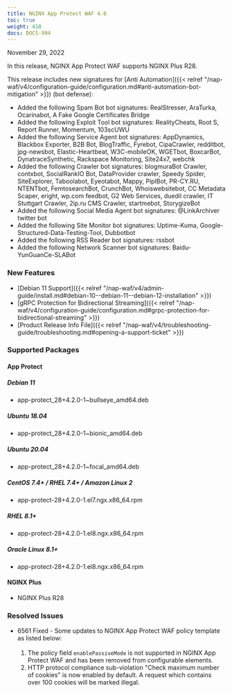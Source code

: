 ```yaml
---
title: NGINX App Protect WAF 4.0
toc: true
weight: 410
docs: DOCS-994
---
```


November 29, 2022

In this release, NGINX App Protect WAF supports NGINX Plus R28.

This release includes new signatures for [Anti Automation]({{< relref "/nap-waf/v4/configuration-guide/configuration.md#anti-automation-bot-mitigation" >}}) (bot defense):

- Added the following Spam Bot bot signatures: RealStresser, AraTurka, Ocarinabot, A Fake Google Certificates Bridge
- Added the following Exploit Tool bot signatures: RealityCheats, Root S, Report Runner, Momentum, 103scUWU
- Added the following Service Agent bot signatures: AppDynamics, Blackbox Exporter, B2B Bot, BlogTraffic, Fyrebot, CipaCrawler, redditbot, jpg-newsbot, Elastic-Heartbeat, W3C-mobileOK, WGETbot, BoxcarBot, DynatraceSynthetic, Rackspace Monitoring, Site24x7, webchk
- Added the following Crawler bot signatures: blogmuraBot Crawler, contxbot, SocialRankIO Bot, DataProvider crawler, Speedy Spider, SiteExplorer, Taboolabot, Eyeotabot, Mappy, PiplBot, PR-CY.RU, NTENTbot, FemtosearchBot, CrunchBot, Whoiswebsitebot, CC Metadata Scaper, eright, wp.com feedbot, G2 Web Services, duedil crawler, IT Stuttgart Crawler, 2ip.ru CMS Crawler, startmebot, StorygizeBot
- Added the following Social Media Agent bot signatures: @LinkArchiver twitter bot
- Added the following Site Monitor bot signatures: Uptime-Kuma, Google-Structured-Data-Testing-Tool, Dubbotbot
- Added the following RSS Reader bot signatures: rssbot
- Added the following Network Scanner bot signatures: Baidu-YunGuanCe-SLABot


### New Features

- [Debian 11 Support]({{< relref "/nap-waf/v4/admin-guide/install.md#debian-10--debian-11--debian-12-installation" >}})
- [gRPC Protection for Bidirectional Streaming]({{< relref "/nap-waf/v4/configuration-guide/configuration.md#grpc-protection-for-bidirectional-streaming" >}})
- [Product Release Info File]({{< relref "/nap-waf/v4/troubleshooting-guide/troubleshooting.md#opening-a-support-ticket" >}})

### Supported Packages

#### App Protect

##### Debian 11

- app-protect_28+4.2.0-1~bullseye_amd64.deb

##### Ubuntu 18.04

- app-protect_28+4.2.0-1~bionic_amd64.deb

##### Ubuntu 20.04

- app-protect_28+4.2.0-1~focal_amd64.deb

##### CentOS 7.4+ / RHEL 7.4+ / Amazon Linux 2

- app-protect-28+4.2.0-1.el7.ngx.x86_64.rpm

##### RHEL 8.1+

- app-protect-28+4.2.0-1.el8.ngx.x86_64.rpm

##### Oracle Linux 8.1+

- app-protect-28+4.2.0-1.el8.ngx.x86_64.rpm

#### NGINX Plus

- NGINX Plus R28

### Resolved Issues

- 6561 Fixed - Some updates to NGINX App Protect WAF policy template as listed below:<br><br><ol><li>The policy field `enablePassiveMode` is not supported in NGINX App Protect WAF and has been removed from configurable elements.</li><li>HTTP protocol compliance sub-violation "Check maximum number of cookies" is now enabled by default. A request which contains over 100 cookies will be marked illegal.</li></ol>
